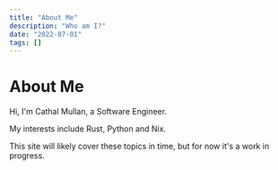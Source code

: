 ```yaml
---
title: "About Me"
description: "Who am I?"
date: "2022-07-01"
tags: []
---
```


# About Me

Hi, I'm Cathal Mullan, a Software Engineer.

My interests include Rust, Python and Nix.

This site will likely cover these topics in time, but for now it's a work in progress.
